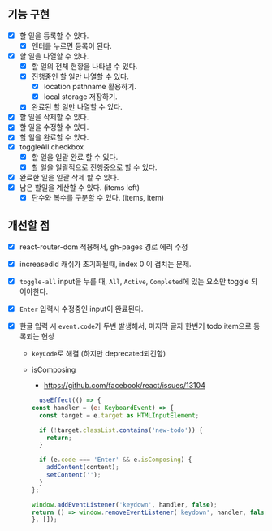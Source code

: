 ## 기능 구현

- [x] 할 일을 등록할 수 있다.
  - [x] 엔터를 누르면 등록이 된다.
- [x] 할 일을 나열할 수 있다.
  - [x] 할 일의 전체 현황을 나타낼 수 있다.
  - [x] 진행중인 할 일만 나열할 수 있다.
    - [x] location pathname 활용하기.
    - [x] local storage 저장하기.
  - [x] 완료된 할 일만 나열할 수 있다.
- [x] 할 일을 삭제할 수 있다.
- [x] 할 일을 수정할 수 있다.
- [x] 할 일을 완료할 수 있다.
- [x] toggleAll checkbox
  - [x] 할 일을 일괄 완료 할 수 있다.
  - [x] 할 일을 일괄적으로 진행중으로 할 수 있다.
- [x] 완료한 일을 일괄 삭제 할 수 있다.
- [x] 남은 할일을 계산할 수 있다. (items left)
  - [x] 단수와 복수를 구분할 수 있다. (items, item)

## 개선할 점

- [x] react-router-dom 적용해서, gh-pages 경로 에러 수정
- [x] increasedId 캐쉬가 초기화될때, index 0 이 겹치는 문제.
- [x] `toggle-all` input을 누를 때, `All`, `Active`, `Completed`에 있는 요소만 toggle 되어야한다.
- [x] `Enter` 입력시 수정중인 input이 완료된다.
- [x] 한글 입력 시 `event.code`가 두번 발생해서, 마지막 글자 한번거 todo item으로 등록되는 현상

  - `keyCode`로 해결 (하지만 deprecated되긴함)
  - isComposing

    - https://github.com/facebook/react/issues/13104

    ```js
      useEffect(() => {
    const handler = (e: KeyboardEvent) => {
      const target = e.target as HTMLInputElement;

      if (!target.classList.contains('new-todo')) {
        return;
      }

      if (e.code === 'Enter' && e.isComposing) {
        addContent(content);
        setContent('');
      }
    };

    window.addEventListener('keydown', handler, false);
    return () => window.removeEventListener('keydown', handler, false);
    }, []);
    ```

  ```

  ```
